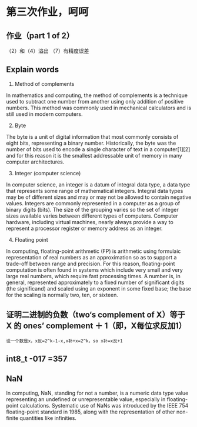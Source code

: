 # 第三次作业，呵呵

## 作业（part 1 of 2）

（2）和（4）溢出 （7）有精度误差

## Explain words

1. Method of complements

In mathematics and computing, the method of complements is a technique used to subtract one number from another using only addition of positive numbers. This method was commonly used in mechanical calculators and is still used in modern computers.

2. Byte

The byte is a unit of digital information that most commonly consists of eight bits, representing a binary number. Historically, the byte was the number of bits used to encode a single character of text in a computer[1][2] and for this reason it is the smallest addressable unit of memory in many computer architectures.

3. Integer (computer science)

In computer science, an integer is a datum of integral data type, a data type that represents some range of mathematical integers. Integral data types may be of different sizes and may or may not be allowed to contain negative values. Integers are commonly represented in a computer as a group of binary digits (bits). The size of the grouping varies so the set of integer sizes available varies between different types of computers. Computer hardware, including virtual machines, nearly always provide a way to represent a processor register or memory address as an integer.


4. Floating point

In computing, floating-point arithmetic (FP) is arithmetic using formulaic representation of real numbers as an approximation so as to support a trade-off between range and precision. For this reason, floating-point computation is often found in systems which include very small and very large real numbers, which require fast processing times. A number is, in general, represented approximately to a fixed number of significant digits (the significand) and scaled using an exponent in some fixed base; the base for the scaling is normally two, ten, or sixteen.

## 证明二进制的负数（two‘s complement of X）等于 X 的 ones’ complement ＋ 1（即，X每位求反加1）

    设一个数是x，x反=2^k-1-x,x补+x=2^k，so x补=x反+1


## int8_t -017 =357


## NaN

In computing, NaN, standing for not a number, is a numeric data type value representing an undefined or unrepresentable value, especially in floating-point calculations. Systematic use of NaNs was introduced by the IEEE 754 floating-point standard in 1985, along with the representation of other non-finite quantities like infinities.
